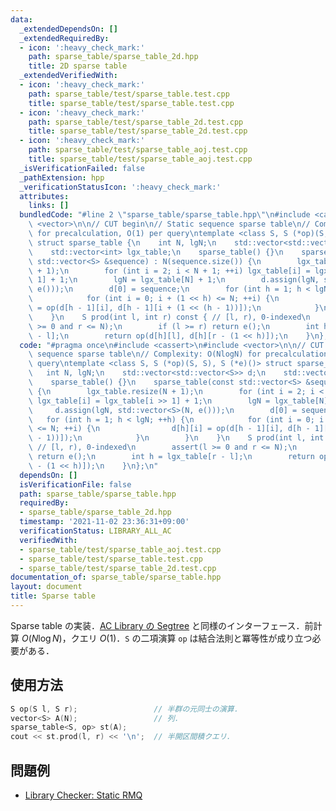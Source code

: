 ```yaml
---
data:
  _extendedDependsOn: []
  _extendedRequiredBy:
  - icon: ':heavy_check_mark:'
    path: sparse_table/sparse_table_2d.hpp
    title: 2D sparse table
  _extendedVerifiedWith:
  - icon: ':heavy_check_mark:'
    path: sparse_table/test/sparse_table.test.cpp
    title: sparse_table/test/sparse_table.test.cpp
  - icon: ':heavy_check_mark:'
    path: sparse_table/test/sparse_table_2d.test.cpp
    title: sparse_table/test/sparse_table_2d.test.cpp
  - icon: ':heavy_check_mark:'
    path: sparse_table/test/sparse_table_aoj.test.cpp
    title: sparse_table/test/sparse_table_aoj.test.cpp
  _isVerificationFailed: false
  _pathExtension: hpp
  _verificationStatusIcon: ':heavy_check_mark:'
  attributes:
    links: []
  bundledCode: "#line 2 \"sparse_table/sparse_table.hpp\"\n#include <cassert>\n#include\
    \ <vector>\n\n// CUT begin\n// Static sequence sparse table\n// Complexity: O(NlogN)\
    \ for precalculation, O(1) per query\ntemplate <class S, S (*op)(S, S), S (*e)()>\
    \ struct sparse_table {\n    int N, lgN;\n    std::vector<std::vector<S>> d;\n\
    \    std::vector<int> lgx_table;\n    sparse_table() {}\n    sparse_table(const\
    \ std::vector<S> &sequence) : N(sequence.size()) {\n        lgx_table.resize(N\
    \ + 1);\n        for (int i = 2; i < N + 1; ++i) lgx_table[i] = lgx_table[i >>\
    \ 1] + 1;\n        lgN = lgx_table[N] + 1;\n        d.assign(lgN, std::vector<S>(N,\
    \ e()));\n        d[0] = sequence;\n        for (int h = 1; h < lgN; ++h) {\n\
    \            for (int i = 0; i + (1 << h) <= N; ++i) {\n                d[h][i]\
    \ = op(d[h - 1][i], d[h - 1][i + (1 << (h - 1))]);\n            }\n        }\n\
    \    }\n    S prod(int l, int r) const { // [l, r), 0-indexed\n        assert(l\
    \ >= 0 and r <= N);\n        if (l >= r) return e();\n        int h = lgx_table[r\
    \ - l];\n        return op(d[h][l], d[h][r - (1 << h)]);\n    }\n};\n"
  code: "#pragma once\n#include <cassert>\n#include <vector>\n\n// CUT begin\n// Static\
    \ sequence sparse table\n// Complexity: O(NlogN) for precalculation, O(1) per\
    \ query\ntemplate <class S, S (*op)(S, S), S (*e)()> struct sparse_table {\n \
    \   int N, lgN;\n    std::vector<std::vector<S>> d;\n    std::vector<int> lgx_table;\n\
    \    sparse_table() {}\n    sparse_table(const std::vector<S> &sequence) : N(sequence.size())\
    \ {\n        lgx_table.resize(N + 1);\n        for (int i = 2; i < N + 1; ++i)\
    \ lgx_table[i] = lgx_table[i >> 1] + 1;\n        lgN = lgx_table[N] + 1;\n   \
    \     d.assign(lgN, std::vector<S>(N, e()));\n        d[0] = sequence;\n     \
    \   for (int h = 1; h < lgN; ++h) {\n            for (int i = 0; i + (1 << h)\
    \ <= N; ++i) {\n                d[h][i] = op(d[h - 1][i], d[h - 1][i + (1 << (h\
    \ - 1))]);\n            }\n        }\n    }\n    S prod(int l, int r) const {\
    \ // [l, r), 0-indexed\n        assert(l >= 0 and r <= N);\n        if (l >= r)\
    \ return e();\n        int h = lgx_table[r - l];\n        return op(d[h][l], d[h][r\
    \ - (1 << h)]);\n    }\n};\n"
  dependsOn: []
  isVerificationFile: false
  path: sparse_table/sparse_table.hpp
  requiredBy:
  - sparse_table/sparse_table_2d.hpp
  timestamp: '2021-11-02 23:36:31+09:00'
  verificationStatus: LIBRARY_ALL_AC
  verifiedWith:
  - sparse_table/test/sparse_table_aoj.test.cpp
  - sparse_table/test/sparse_table.test.cpp
  - sparse_table/test/sparse_table_2d.test.cpp
documentation_of: sparse_table/sparse_table.hpp
layout: document
title: Sparse table
---
```


Sparse table の実装．[AC Library の Segtree](https://atcoder.github.io/ac-library/document_ja/segtree.html) と同様のインターフェース．前計算 $O(N \log N)$，クエリ $O(1)$．`S` の二項演算 `op` は結合法則と冪等性が成り立つ必要がある．

## 使用方法

```cpp
S op(S l, S r);                 // 半群の元同士の演算．
vector<S> A(N);                 // 列．
sparse_table<S, op> st(A);
cout << st.prod(l, r) << '\n';  // 半開区間積クエリ．
```

## 問題例

- [Library Checker: Static RMQ](https://judge.yosupo.jp/problem/staticrmq)
